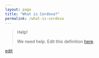 ```yaml
---
layout: page
title: "What is Cordova?"
permalink: /what-is-cordova
---
```


> Help! 
> 
> We need help. Edit this definition <a href="https://github.com/and-digital/tech-definitions/blog/master/definitions/mobile/cordova.md">here</a>.

<p class="edit-term"><a href="https://github.com/and-digital/tech-definitions/blog/master/definitions/mobile/cordova.md">edit</a></p>
